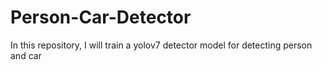 # Person-Car-Detector
In this repository, I will train a yolov7 detector model for detecting person and car
